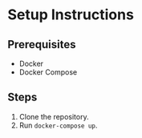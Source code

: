 # Setup Instructions

## Prerequisites
- Docker
- Docker Compose

## Steps
1. Clone the repository.
2. Run `docker-compose up`.